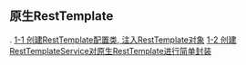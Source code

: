 ## 原生RestTemplate
.   [1-1 创建RestTemplate配置类, 注入RestTemplate对象](src/main/java/com/hui/config/HttpRestTemplateConfig.java)
    [1-2 创建RestTemplateService对原生RestTemplate进行简单封装](src/main/java/com/hui/service/RestTemplateService.java)